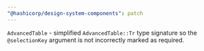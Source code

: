 ```yaml
---
"@hashicorp/design-system-components": patch
---
```


<!-- START  components/table/advanced-table -->
`AdvancedTable` - simplified `AdvancedTable::Tr` type signature so the `@selectionKey` argument is not incorrectly marked as required.
<!-- END -->
